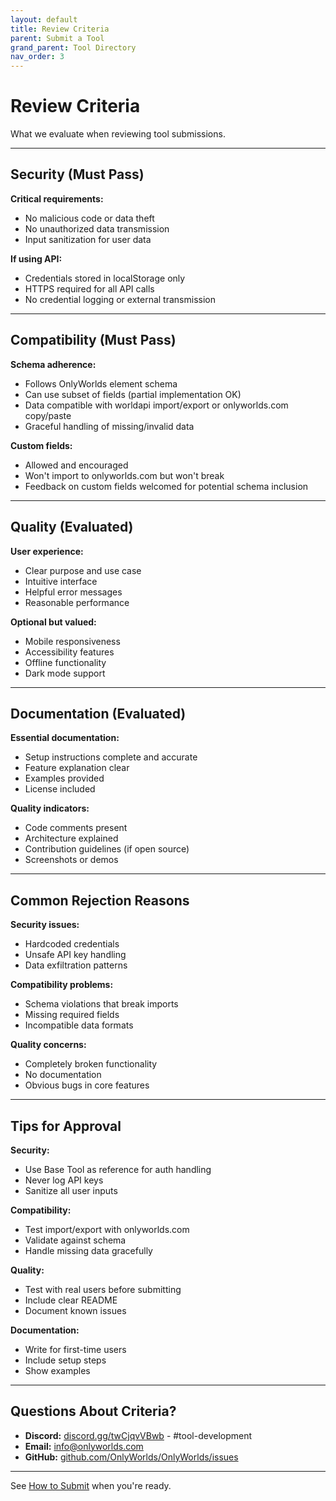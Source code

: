 ```yaml
---
layout: default
title: Review Criteria
parent: Submit a Tool
grand_parent: Tool Directory
nav_order: 3
---
```


# Review Criteria

What we evaluate when reviewing tool submissions.

---

## Security (Must Pass)

**Critical requirements:**
- No malicious code or data theft
- No unauthorized data transmission
- Input sanitization for user data

**If using API:**
- Credentials stored in localStorage only
- HTTPS required for all API calls
- No credential logging or external transmission

---

## Compatibility (Must Pass)

**Schema adherence:**
- Follows OnlyWorlds element schema
- Can use subset of fields (partial implementation OK)
- Data compatible with worldapi import/export or onlyworlds.com copy/paste
- Graceful handling of missing/invalid data

**Custom fields:**
- Allowed and encouraged
- Won't import to onlyworlds.com but won't break
- Feedback on custom fields welcomed for potential schema inclusion

---

## Quality (Evaluated)

**User experience:**
- Clear purpose and use case
- Intuitive interface
- Helpful error messages
- Reasonable performance

**Optional but valued:**
- Mobile responsiveness
- Accessibility features
- Offline functionality
- Dark mode support

---

## Documentation (Evaluated)

**Essential documentation:**
- Setup instructions complete and accurate
- Feature explanation clear
- Examples provided
- License included

**Quality indicators:**
- Code comments present
- Architecture explained
- Contribution guidelines (if open source)
- Screenshots or demos

---

## Common Rejection Reasons

**Security issues:**
- Hardcoded credentials
- Unsafe API key handling
- Data exfiltration patterns

**Compatibility problems:**
- Schema violations that break imports
- Missing required fields
- Incompatible data formats

**Quality concerns:**
- Completely broken functionality
- No documentation
- Obvious bugs in core features

---

## Tips for Approval

**Security:**
- Use Base Tool as reference for auth handling
- Never log API keys
- Sanitize all user inputs

**Compatibility:**
- Test import/export with onlyworlds.com
- Validate against schema
- Handle missing data gracefully

**Quality:**
- Test with real users before submitting
- Include clear README
- Document known issues

**Documentation:**
- Write for first-time users
- Include setup steps
- Show examples

---

## Questions About Criteria?

- **Discord:** [discord.gg/twCjqvVBwb](https://discord.gg/twCjqvVBwb) - #tool-development
- **Email:** info@onlyworlds.com
- **GitHub:** [github.com/OnlyWorlds/OnlyWorlds/issues](https://github.com/OnlyWorlds/OnlyWorlds/issues)

---

See [How to Submit](../how-to-submit/) when you're ready.
